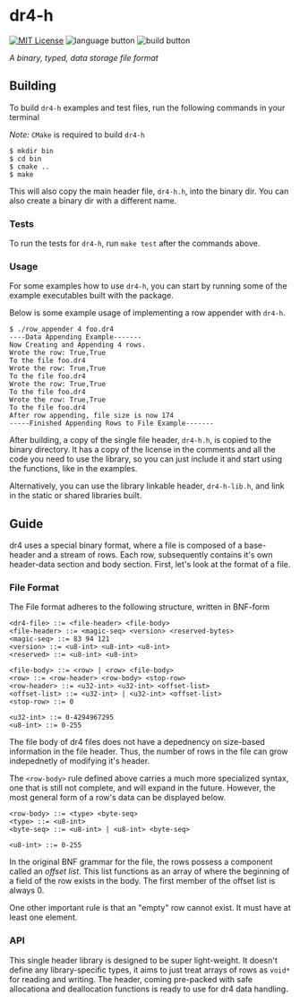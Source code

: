 # dr4-h

[![MIT License](http://img.shields.io/badge/license-MIT-blue.svg?style=flat)](https://github.com/jweinst1/dr4-h/blob/master/LICENSE.md)
![language button](https://img.shields.io/badge/Language-C-orange.svg)
![build button](https://img.shields.io/badge/Build-passing-green.svg)

*A binary, typed, data storage file format*

## Building

To build `dr4-h` examples and test files, run the following commands in your terminal

*Note:* `CMake` is required to build `dr4-h`

```
$ mkdir bin
$ cd bin
$ cmake ..
$ make
```

This will also copy the main header file, `dr4-h.h`, into the binary dir. You can also create a binary dir with a different name.

### Tests

To run the tests for `dr4-h`, run `make test` after the commands above.

### Usage

For some examples how to use `dr4-h`, you can start by running some of the example executables built with the package.

Below is some example usage of implementing a row appender with `dr4-h`.

```
$ ./row_appender 4 foo.dr4
----Data Appending Example-------
Now Creating and Appending 4 rows.
Wrote the row: True,True
To the file foo.dr4
Wrote the row: True,True
To the file foo.dr4
Wrote the row: True,True
To the file foo.dr4
Wrote the row: True,True
To the file foo.dr4
After row appending, file size is now 174
-----Finished Appending Rows to File Example-------
```

After building, a copy of the single file header, `dr4-h.h`, is copied to the binary directory. It has a copy of the license in the comments and all the code you need to use the library, so you can just include it and start using the functions, like in the examples.

Alternatively, you can use the library linkable header, `dr4-h-lib.h`, and link in the static or shared libraries built.

## Guide

dr4 uses a special binary format, where a file is composed of a base-header and a stream of rows. Each row, subsequently contains it's own header-data section and body section. First, let's look at the format of a file.

### File Format

The File format adheres to the following structure, written in BNF-form

```
<dr4-file> ::= <file-header> <file-body>
<file-header> ::= <magic-seq> <version> <reserved-bytes>
<magic-seq> ::= 83 94 121
<version> ::= <u8-int> <u8-int> <u8-int>
<reserved> ::= <u8-int> <u8-int>

<file-body> ::= <row> | <row> <file-body>
<row> ::= <row-header> <row-body> <stop-row>
<row-header> ::= <u32-int> <u32-int> <offset-list>
<offset-list> ::= <u32-int> | <u32-int> <offset-list>
<stop-row> ::= 0

<u32-int> ::= 0-4294967295
<u8-int> ::= 0-255
```

The file body of dr4 files does not have a depednency on size-based information in the file header. Thus, the number of rows in the file can grow indepednetly of modifying it's header.

The `<row-body>` rule defined above carries a much more specialized syntax, one that is still not complete, and will expand in the future. However, the most general form of a row's data can be displayed below.

```
<row-body> ::= <type> <byte-seq>
<type> ::= <u8-int>
<byte-seq> ::= <u8-int> | <u8-int> <byte-seq>

<u8-int> ::= 0-255
```

In the original BNF grammar for the file, the rows possess a component called an *offset list*. This list functions as an array of where the beginning of a field of the row exists in the body. The first member of the offset list is always 0. 

One other important rule is that an "empty" row cannot exist. It must have at least one element.

### API

This single header library is designed to be super light-weight. It doesn't define any library-specific types, it aims to just treat arrays of rows as `void*` for reading and writing. The header, coming pre-packed with safe allocationa and deallocation functions is ready to use for dr4 data handling. 
